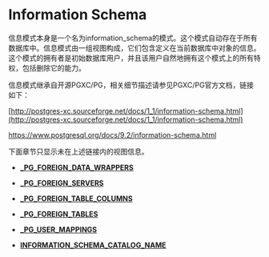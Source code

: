 # Information Schema<a name="ZH-CN_TOPIC_0310257374"></a>

信息模式本身是一个名为information\_schema的模式。这个模式自动存在于所有数据库中。信息模式由一组视图构成，它们包含定义在当前数据库中对象的信息。这个模式的拥有者是初始数据库用户，并且该用户自然地拥有这个模式上的所有特权，包括删除它的能力。

信息模式继承自开源PGXC/PG，相关细节描述请参见PGXC/PG官方文档，链接如下：

[http://postgres-xc.sourceforge.net/docs/1_1/information-schema.html](http://postgres-xc.sourceforge.net/docs/1_1/information-schema.html)

https://www.postgresql.org/docs/9.2/information-schema.html

下面章节只显示未在上述链接内的视图信息。

-   **[\_PG\_FOREIGN\_DATA\_WRAPPERS](_PG_FOREIGN_DATA_WRAPPERS.md)**  

-   **[\_PG\_FOREIGN\_SERVERS](_PG_FOREIGN_SERVERS.md)**  

-   **[\_PG\_FOREIGN\_TABLE\_COLUMNS](_PG_FOREIGN_TABLE_COLUMNS.md)**  

-   **[\_PG\_FOREIGN\_TABLES](_PG_FOREIGN_TABLES.md)**  

-   **[\_PG\_USER\_MAPPINGS](_PG_USER_MAPPINGS.md)**  

-   **[INFORMATION\_SCHEMA\_CATALOG\_NAME](INFORMATION_SCHEMA_CATALOG_NAME.md)**  


